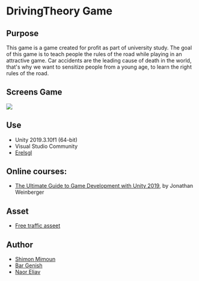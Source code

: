 # DrivingTheory Game


## Purpose 

This game is a game created for profit as part of university study.
The goal of this game is to teach people the rules of the road while playing in an attractive game.
Car accidents are the leading cause of death in the world, that's why we want to sensitize people from a young age, to learn the right rules of the road.

## Screens Game 

<img src="https://github.com/ShimonMimoun/Driving-Theory_Game/blob/master/Documentation/Picture1.png">


## Use 

- Unity 2019.3.10f1 (64-bit)
- Visual Studio Community 
- [Erelsgl](https://github.com/erelsgl-at-ariel/gamedev-5780)


## Online courses:
* [The Ultimate Guide to Game Development with Unity 2019](https://www.udemy.com/the-ultimate-guide-to-game-development-with-unity/), by Jonathan Weinberger

## Asset

* [Free traffic asseet](https://assetstore.unity.com/packages/3d/props/free-traffic-essentials-asset-pack-125092)

## Author

* [Shimon Mimoun](https://github.com/ShimonMimoun)
* [Bar Genish](https://github.com/bargenish44 )
* [Naor Eliav](https://github.com/naor94)